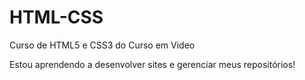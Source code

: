 # HTML-CSS
 Curso de HTML5 e CSS3 do Curso em Video

 Estou aprendendo a desenvolver sites e gerenciar meus repositórios!
